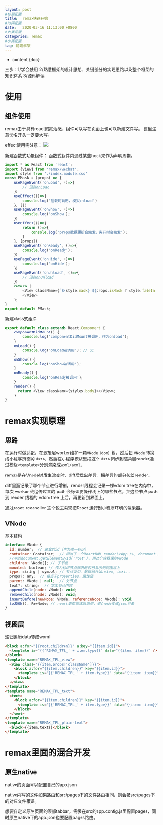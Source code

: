 ```yaml
---
layout: post
#标题配置
title:  remax快速开始
#时间配置
date:   2020-03-16 11:13:00 +0800
#大类配置
categories: remax
#小类配置
tag: 前端框架
---
```


* content
{:toc}

三步：1/学会使用 2/熟悉框架的设计思想、关键部分的实现思路以及整个框架的知识体系 3/源码解读

使用
=======
组件使用
-----
remax由于具有react的灵活感，组件可以写在页面上也可以新建文件写。
这里注意命名开头一定要大写。

effect使用需注意：
![](https://cdn.weipaitang.com/static/20200407fada76eb-dc1f-76ebdc1f-5250-68d8ff6eab59-W1614H318)

新建函数式功能组件：
函数式组件内通过某些hook来作为声明周期。
```js
import * as React from 'react';
import {View} from 'remax/wechat';
import style from './index.module.css'
const PMask = (props) => {
    usePageEvent('onLoad', ()=>{
        // 没有onLoad
    })
    useEffect(()=>{
        console.log('挂载时调用，模拟onload')
    }, [])
    usePageEvent('onShow', ()=>{
        console.log('onShow');
    })
    useEffect(()=>{
        return ()=>{
            console.log('props数据更新会触发，离开时会触发');
        }
    }, [props])
    usePageEvent('onReady', ()=>{
        console.log('onReady');
    })
    usePageEvent('onHide', ()=>{
        console.log('onHide');
    })
    usePageEvent('onUnload', ()=>{
        // 没有onUnload
    })
    return (
        <View className={`${style.mask} ${props.isMask ? style.fadeIn : style.fadeOut}`} onClick={props.onClick} style={{display: props.isMask ? '' : 'none'}}>
        </View>
    );
}
export default PMask;

```
新建class式组件
```js
export default class extends React.Component {
    componentDidMount() {
        console.log('componentDidMount被调用，作为onload');
    }   
    onLoad() {
        console.log('onLoad被调用'); // 无
    }
    onShow() {
        console.log('onShow被调用');
    }
    onReady() {
        console.log('onReady被调用');
    }
    render() {
      return <View className={styles.body}></View>;
    }
}
```


remax实现原理
========

思路
----
在运行时做适配，在逻辑层worker维护一颗`VNode（dom）`树，然后把 `VNode` 转换成小程序页面的 `data`，然后在小程序模板里把这个 `data` 同步到渲染层render通过模板`<template>`分别渲染成`wxml/axml`。

remax是在Vnode树发生改变时，diff后找出差异，把差异的部分传给render。

diff里面记录了哪个节点进行增删，render线程会记录一棵vdom tree在内存中，每次 worker 线程传过来的 path 会标识要操作树上的哪些节点，把这些节点 path 到 render 线程的 vdom tree 上后，再更新到界面上。

通过react-reconciler 这个包去实现把React 运行到小程序环境的渲染器。

VNode
------
基本结构
```js
interface VNode {
  id: number;  // 递增的id（作为唯一标识）
  container: Container;  // 相当于一个ReactDOM.render(<App />, document.getElementById('root')
  //中的document.getElementById('root')，用这个容器保存VNode
  children: VNode[]; // 子节点
  mounted: boolean; // 作为标识节点标识是否已显示到视图层上
  type: string | symbol; // 节点类型，基础组件如:view, text..
  props?: any;  // 相当于properties，属性值
  parent: VNode | null;  // 父节点
  text?: string;  // 文本节点内容
  appendChild(node: VNode): void;
  removeChild(node: VNode): void;
  insertBefore(newNode: VNode, referenceNode: VNode): void;
  toJSON(): RawNode; // react更新完成后调用，把Vnode变成json对象
}
```

视图层
-----
递归遍历data转成wxml
```html
<block a:for="{{root.children}}" a:key="{{item.id}}">
  <template is="{{'REMAX_TPL_' + item.type}}" data="{{item: item}}" />
</block>
<template name="REMAX_TPL_view">
  <view class="{{item.props['className']}}">
    <block a:for="{{item.children}}" key="{{item.id}}">
      <template is="{{'REMAX_TPL_' + item.type}}" data="{{item: item}}" />
    </block>
  </view>
</template>
<template name="REMAX_TPL_text">
  <text>
    <block a:for="{{item.children}}" key="{{item.id}}">
      <template is="{{'REMAX_TPL_' + item.type}}" data="{{item: item}}" />
    </block>
  </text>
</template>
<template name="REMAX_TPL_plain-text">
  <block>{{item.text}}</block>
</template>
```

remax里面的混合开发
=======

原生native
------
native的页面可以配置自己的app.json

native内写的文件如果路由和src/pages下的文件路由相同，则会被src/pages下的对应文件覆盖。

想要自定义原生页面的顶部tabbar，需要在src的app.config.js里配置pages，同时原生native下的app.json也要配置pages路由。




